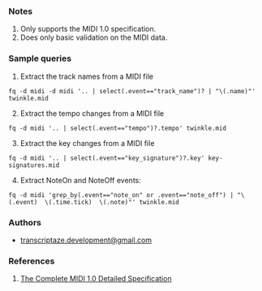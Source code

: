 ### Notes

1. Only supports the MIDI 1.0 specification.
2. Does only basic validation on the MIDI data.

### Sample queries

1. Extract the track names from a MIDI file
```
fq -d midi -d midi '.. | select(.event=="track_name")? | "\(.name)"' twinkle.mid 
```

2. Extract the tempo changes from a MIDI file
```
fq -d midi '.. | select(.event=="tempo")?.tempo' twinkle.mid
```

3. Extract the key changes from a MIDI file
```
fq -d midi '.. | select(.event=="key_signature")?.key' key-signatures.mid
```

4. Extract NoteOn and NoteOff events:
```
fq -d midi 'grep_by(.event=="note_on" or .event=="note_off") | "\(.event)  \(.time.tick)  \(.note)"' twinkle.mid
```

### Authors
- transcriptaze.development@gmail.com

### References

1. [The Complete MIDI 1.0 Detailed Specification](https://www.midi.org/specifications/item/the-midi-1-0-specification)
